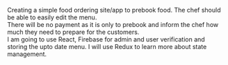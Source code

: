Creating a simple food ordering site/app to prebook food. 
The chef should be able to easily edit the menu.
<br>
There will be no payment as it is only to prebook and
inform the chef how much they need to prepare for the customers.
<br>
I am going to use React, Firebase for admin and user verification
and storing the upto date menu.
I will use Redux to learn more about state management.

